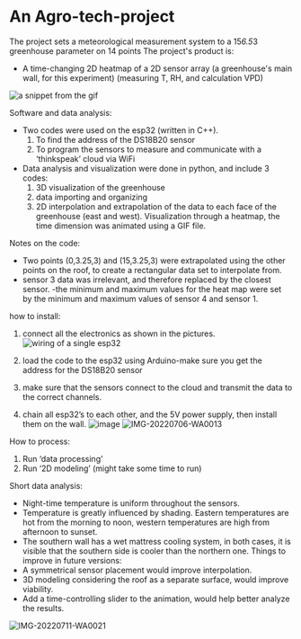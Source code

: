 

# An Agro-tech-project
The project sets a meteorological measurement system to a 15*6.5*3 greenhouse parameter on 14 points
The project's product is:
- A time-changing 2D heatmap of a 2D sensor array (a greenhouse's main wall, for this experiment) (measuring T, RH, and calculation VPD)

![a snippet from the gif](https://user-images.githubusercontent.com/101636430/177527053-d48cd177-4625-4e7a-b8b3-82157b17210e.png)


Software and data analysis:
- Two codes were used on the esp32 (written in C++).
	1) To find the address of the DS18B20 sensor
	2) To program the sensors to measure and communicate with a ‘thinkspeak’ cloud via WiFi
- Data analysis and visualization were done in python, and include 3 codes:
	1) 3D visualization of the greenhouse
	2) data importing and organizing
	3) 2D interpolation and extrapolation of the data to each face of the greenhouse (east and west). Visualization through a heatmap, the time dimension was animated using a GIF file.


Notes on the code:
- Two points (0,3.25,3) and (15,3.25,3) were extrapolated using the other points on the roof, to create a rectangular data set to interpolate from.
- sensor 3 data was irrelevant, and therefore replaced by the closest sensor.
-the minimum and maximum values for the heat map were set by the minimum and maximum values of sensor 4 and sensor 1.
 
how to install:
1) connect all the electronics as shown in the pictures.
![wiring of a single esp32](https://user-images.githubusercontent.com/101636430/177519766-95fc8418-0188-458b-b3d0-ff35753a130a.jpg)


2) load the code to the esp32 using Arduino-make sure you get the address for the DS18B20 sensor
3)  make sure that the sensors connect to the cloud and transmit the data to the correct channels.
4) chain all esp32’s to each other, and the 5V power supply, then install them on the wall.
![image](https://user-images.githubusercontent.com/101636430/178216996-10d3ca53-b73d-445f-8e0a-25d8068287fe.png)
![IMG-20220706-WA0013](https://user-images.githubusercontent.com/101636430/178217241-0358012e-1d42-4135-ae17-eccf514ebce1.jpg)


How to process:
1) Run ‘data processing’
2) Run ‘2D modeling’ (might take some time to run)

Short data analysis:
- Night-time temperature is uniform throughout the sensors.
- Temperature is greatly influenced by shading. Eastern temperatures are hot from the morning to noon, western temperatures are high from afternoon to sunset.
- The southern wall has a wet mattress cooling system, in both cases, it is visible that the southern side is cooler than the northern one.
Things to improve in future versions:
- A symmetrical sensor placement would improve interpolation.
- 3D modeling considering the roof as a separate surface, would improve viability.
- Add a time-controlling slider to the animation, would help better analyze the results. 


![IMG-20220711-WA0021](https://user-images.githubusercontent.com/101636430/178229690-c706cca7-0a67-4061-8db6-bbfd09f1a318.jpg)
